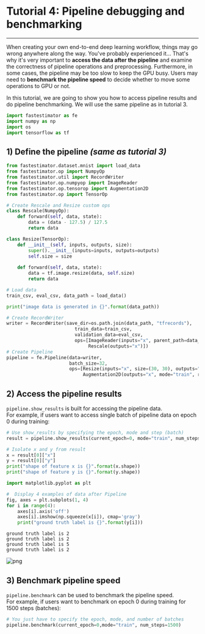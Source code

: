 # Tutorial 4: Pipeline debugging and benchmarking
___
When creating your own end-to-end deep learning workflow, things may go wrong anywhere along the way. You've probably experienced it... That's why it's very important to __access the data after the pipeline__ and examine the correctness of pipeline operations and preprocessing. Furthermore, in some cases, the pipeline may be too slow to keep the GPU busy. Users may need to __benchmark the pipeline speed__ to decide whether to move some operations to GPU or not.

In this tutorial, we are going to show you how to access pipeline results and do pipeline benchmarking. We will use the same pipeline as in tutorial 3.


```python
import fastestimator as fe
import numpy as np
import os
import tensorflow as tf
```

## 1) Define the pipeline *(same as tutorial 3)*


```python
from fastestimator.dataset.mnist import load_data
from fastestimator.op import NumpyOp
from fastestimator.util import RecordWriter
from fastestimator.op.numpyop import ImageReader
from fastestimator.op.tensorop import Augmentation2D
from fastestimator.op import TensorOp

# Create Rescale and Resize custom ops
class Rescale(NumpyOp):
    def forward(self, data, state):
        data = (data - 127.5) / 127.5
        return data

class Resize(TensorOp):
    def __init__(self, inputs, outputs, size):
        super().__init__(inputs=inputs, outputs=outputs)
        self.size = size
    
    def forward(self, data, state):
        data = tf.image.resize(data, self.size)
        return data

# Load data
train_csv, eval_csv, data_path = load_data()

print("image data is generated in {}".format(data_path))

# Create RecordWriter
writer = RecordWriter(save_dir=os.path.join(data_path, "tfrecords"),
                         train_data=train_csv,
                         validation_data=eval_csv,
                         ops=[ImageReader(inputs="x", parent_path=data_path, grey_scale=True), 
                              Rescale(outputs="x")])
# Create Pipeline
pipeline = fe.Pipeline(data=writer,
                       batch_size=32,
                       ops=[Resize(inputs="x", size=(30, 30), outputs="x"),
                            Augmentation2D(outputs="x", mode="train", rotation_range=15)])
```

## 2) Access the pipeline results

`pipeline.show_results` is built for accessing the pipeline data.  
For example, if users want to access single batch of pipeline data on epoch 0 during training:


```python
# Use show_results by specifying the epoch, mode and step (batch)
result = pipeline.show_results(current_epoch=0, mode="train", num_steps=1)

# Isolate x and y from result
x = result[0]["x"]
y = result[0]["y"]
print("shape of feature x is {}".format(x.shape))
print("shape of feature y is {}".format(y.shape))
```


```python
import matplotlib.pyplot as plt

#  Display 4 examples of data after Pipeline
fig, axes = plt.subplots(1, 4)
for i in range(4):
    axes[i].axis('off')
    axes[i].imshow(np.squeeze(x[i]), cmap='gray')
    print("ground truth label is {}".format(y[i]))
```

    ground truth label is 2
    ground truth label is 2
    ground truth label is 5
    ground truth label is 2



![png](t04_pipeline_debug_benchmark_files/t04_pipeline_debug_benchmark_6_1.png)


## 3) Benchmark pipeline speed

`pipeline.benchmark` can be used to benchmark the pipeline speed.  
For example, if users want to benchmark on epoch 0 during training for 1500 steps (batches):


```python
# You just have to specify the epoch, mode, and number of batches
pipeline.benchmark(current_epoch=0,mode="train", num_steps=1500)
```
